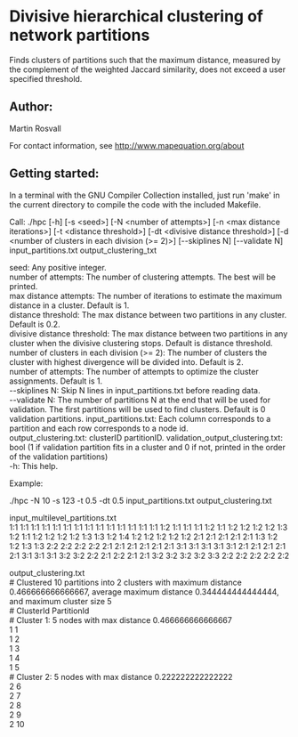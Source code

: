 # Divisive hierarchical clustering of network partitions

Finds clusters of partitions such that the maximum distance, measured by the complement of the weighted Jaccard similarity, does not exceed a user specified threshold.

## Author:

Martin Rosvall

For contact information, see http://www.mapequation.org/about


## Getting started:

In a terminal with the GNU Compiler Collection installed,
just run 'make' in the current directory to compile the
code with the included Makefile.


Call: ./hpc [-h] [-s \<seed\>] [-N \<number of attempts\>] [-n \<max distance iterations\>] [-t \<distance threshold\>] [-dt \<divisive distance threshold\>] [-d \<number of clusters in each division (>= 2)\>] [--skiplines N] [--validate N] input_partitions.txt output_clustering_txt  

seed: Any positive integer.  
number of attempts: The number of clustering attempts. The best will be printed.   
max distance attempts: The number of iterations to estimate the maximum distance in a cluster. Default is 1.   
distance threshold: The max distance between two partitions in any cluster. Default is 0.2.  
divisive distance threshold: The max distance between two partitions in any cluster when the divisive clustering stops. Default is distance threshold.    
number of clusters in each division (>= 2): The number of clusters the cluster with highest divergence will be divided into. Default is 2.  
number of attempts: The number of attempts to optimize the cluster assignments. Default is 1.  
--skiplines N: Skip N lines in input_partitions.txt before reading data.  
--validate N: The number of partitions N at the end that will be used for validation. The first partitions will be used to find clusters. Default is 0 validation partitions. 
input_partitions.txt: Each column corresponds to a partition and each row corresponds to a node id.  
output_clustering.txt: clusterID partitionID.
validation_output_clustering.txt: bool (1 if validation partition fits in a cluster and 0 if not, printed in the order of the validation partitions)  
-h: This help.  

Example:

./hpc -N 10 -s 123 -t 0.5 -dt 0.5 input_partitions.txt output_clustering.txt    

input_multilevel_partitions.txt  
1:1 1:1 1:1 1:1 1:1 1:1 1:1 1:1 1:1 1:1
1:1 1:1 1:1 1:1 1:2 1:1 1:1 1:1 1:2 1:1
1:2 1:2 1:2 1:2 1:3 1:2 1:1 1:2 1:2 1:2
1:2 1:3 1:3 1:2 1:4 1:2 1:2 1:2 1:2 1:2
2:1 2:1 2:1 2:1 2:1 1:3 1:2 1:2 1:3 1:3
2:2 2:2 2:2 2:2 2:1 2:1 2:1 2:1 2:1 2:1
3:1 3:1 3:1 3:1 3:1 2:1 2:1 2:1 2:1 2:1
3:1 3:1 3:1 3:2 3:2 2:2 2:1 2:2 2:1 2:1
3:2 3:2 3:2 3:2 3:3 2:2 2:2 2:2 2:2 2:2

output_clustering.txt   
\# Clustered 10 partitions into 2 clusters with maximum distance 0.466666666666667, average maximum distance  0.344444444444444,  and maximum cluster size 5  
\# ClusterId PartitionId  
\# Cluster 1: 5 nodes with max distance 0.466666666666667  
1 1  
1 2  
1 3  
1 4  
1 5  
\# Cluster 2: 5 nodes with max distance 0.222222222222222  
2 6  
2 7  
2 8  
2 9  
2 10   